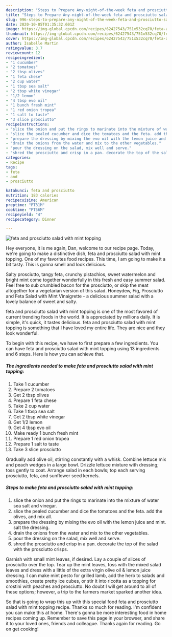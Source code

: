 ```yaml
---
description: "Steps to Prepare Any-night-of-the-week feta and prosciutto salad with mint topping"
title: "Steps to Prepare Any-night-of-the-week feta and prosciutto salad with mint topping"
slug: 996-steps-to-prepare-any-night-of-the-week-feta-and-prosciutto-salad-with-mint-topping
date: 2020-10-05T01:35:32.601Z
image: https://img-global.cpcdn.com/recipes/62427543/751x532cq70/feta-and-prosciutto-salad-with-mint-topping-recipe-main-photo.jpg
thumbnail: https://img-global.cpcdn.com/recipes/62427543/751x532cq70/feta-and-prosciutto-salad-with-mint-topping-recipe-main-photo.jpg
cover: https://img-global.cpcdn.com/recipes/62427543/751x532cq70/feta-and-prosciutto-salad-with-mint-topping-recipe-main-photo.jpg
author: Isabelle Martin
ratingvalue: 3.7
reviewcount: 12
recipeingredient:
- "1 cucumber"
- "2 tomatoes"
- "2 tbsp olives"
- "1 feta chese"
- "2 cup water"
- "1 tbsp sea salt"
- "2 tbsp white vinegar"
- "1/2 lemon"
- "4 tbsp evo oil"
- "1 bunch fresh mint"
- "1 red onion tropea"
- "1 salt to taste"
- "3 slice prosciutto"
recipeinstructions:
- "slice the onion and put the rings to marinate into the mixture of water sea salt and vinegar."
- "slice the pealed cucumber and dice the tomatoes and the feta. add the olives, and mix all."
- "prepare the dressing by mixing the evo oil with the lemon juice and mint. salt the dressing."
- "drain the onions from the water and mix to the other vegetables."
- "pour the dressing on the salad, mix well and serve."
- "shred the prosciutto and crisp in a pan. decorate the top of the salad with the prosciutto crisps."
categories:
- Recipe
tags:
- feta
- and
- prosciutto

katakunci: feta and prosciutto 
nutrition: 183 calories
recipecuisine: American
preptime: "PT31M"
cooktime: "PT56M"
recipeyield: "4"
recipecategory: Dinner

---
```



![feta and prosciutto salad with mint topping](https://img-global.cpcdn.com/recipes/62427543/751x532cq70/feta-and-prosciutto-salad-with-mint-topping-recipe-main-photo.jpg)

Hey everyone, it is me again, Dan, welcome to our recipe page. Today, we're going to make a distinctive dish, feta and prosciutto salad with mint topping. One of my favorites food recipes. This time, I am going to make it a bit tasty. This is gonna smell and look delicious.

Salty prosciutto, tangy feta, crunchy pistachios, sweet watermelon and bright mint come together wonderfully in this fresh and easy summer salad. Feel free to sub crumbled bacon for the prosciutto, or skip the meat altogether for a vegetarian version of this salad. Honeydew, Fig, Prosciutto and Feta Salad with Mint Vinaigrette - a delicious summer salad with a lovely balance of sweet and salty.

feta and prosciutto salad with mint topping is one of the most favored of current trending foods in the world. It is appreciated by millions daily. It is simple, it's quick, it tastes delicious. feta and prosciutto salad with mint topping is something that I have loved my entire life. They are nice and they look wonderful.


To begin with this recipe, we have to first prepare a few ingredients. You can have feta and prosciutto salad with mint topping using 13 ingredients and 6 steps. Here is how you can achieve that.

<!--inarticleads1-->

##### The ingredients needed to make feta and prosciutto salad with mint topping:

1. Take 1 cucumber
1. Prepare 2 tomatoes
1. Get 2 tbsp olives
1. Prepare 1 feta chese
1. Take 2 cup water
1. Take 1 tbsp sea salt
1. Get 2 tbsp white vinegar
1. Get 1/2 lemon
1. Get 4 tbsp evo oil
1. Make ready 1 bunch fresh mint
1. Prepare 1 red onion tropea
1. Prepare 1 salt to taste
1. Take 3 slice prosciutto


Gradually add olive oil, stirring constantly with a whisk. Combine lettuce mix and peach wedges in a large bowl. Drizzle lettuce mixture with dressing; toss gently to coat. Arrange salad in each bowls; top each serving prosciutto, feta, and sunflower seed kernels. 

<!--inarticleads2-->

##### Steps to make feta and prosciutto salad with mint topping:

1. slice the onion and put the rings to marinate into the mixture of water sea salt and vinegar.
1. slice the pealed cucumber and dice the tomatoes and the feta. add the olives, and mix all.
1. prepare the dressing by mixing the evo oil with the lemon juice and mint. salt the dressing.
1. drain the onions from the water and mix to the other vegetables.
1. pour the dressing on the salad, mix well and serve.
1. shred the prosciutto and crisp in a pan. decorate the top of the salad with the prosciutto crisps.


Garnish with small mint leaves, if desired. Lay a couple of slices of prosciutto over the top. Tear up the mint leaves, toss with the mixed salad leaves and dress with a little of the extra virgin olive oil &amp; lemon juice dressing. I can make mint pesto for grilled lamb, add the herb to salads and smoothies, create pretty ice cubes, or stir it into ricotta as a topping for crostini with peaches and prosciutto. No doubt I will get around to all of these options; however, a trip to the farmers market sparked another idea. 

So that is going to wrap this up with this special food feta and prosciutto salad with mint topping recipe. Thanks so much for reading. I'm confident you can make this at home. There's gonna be more interesting food in home recipes coming up. Remember to save this page in your browser, and share it to your loved ones, friends and colleague. Thanks again for reading. Go on get cooking!
